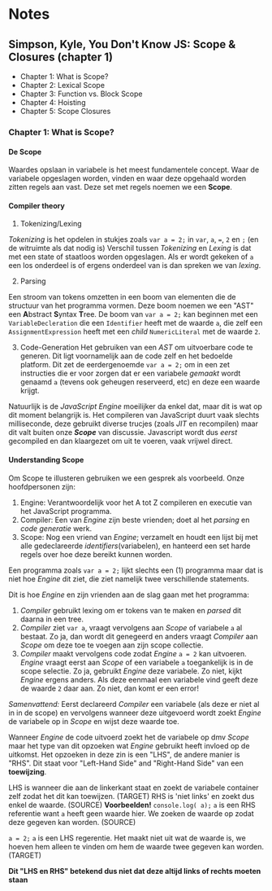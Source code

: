 # Notes

## Simpson, Kyle, You Don't Know JS: Scope & Closures (chapter 1)
* Chapter 1: What is Scope?
* Chapter 2: Lexical Scope
* Chapter 3: Function vs. Block Scope
* Chapter 4: Hoisting
* Chapter 5: Scope Closures

### Chapter 1: What is Scope?
#### De Scope
Waardes opslaan in variabele is het meest fundamentele concept.
Waar de variabele opgeslagen worden, vinden en waar deze opgehaald worden zitten regels aan vast. 
Deze set met regels noemen we een **Scope**.

#### Compiler theory
1. Tokenizing/Lexing

_Tokenizing_ is het opdelen in stukjes zoals ``var a = 2;`` in ``var``, ``a``, ``=``, ``2`` en ``;`` (en de witruimte als dat nodig is)
Verschil tussen _Tokenizing_ en _Lexing_ is dat met een state of staatloos worden opgeslagen.
Als er wordt gekeken of ``a`` een los onderdeel is of ergens onderdeel van is dan spreken we van _lexing_.

2. Parsing

Een stroom van tokens omzetten in een boom van elementen die de structuur van het programma vormen. Deze boom noemen we een "AST" een **A**bstract **S**yntax **T**ree.
De boom van ``var a = 2;`` kan beginnen met een ``VariableDecleration`` die een ``Identifier`` heeft met de waarde ``a``, die zelf een ``AssignmentExpression`` heeft met een _child_ ``NumericLiteral`` met de waarde ``2``.

3. Code-Generation
Het gebruiken van een _AST_ om uitvoerbare code te generen. Dit ligt voornamelijk aan de code zelf en het bedoelde platform.
Dit zet de eerdergenoemde ``var a = 2;`` om in een zet instructies die er voor zorgen dat er een variabele _gemaakt_ wordt genaamd ``a`` (tevens ook geheugen reserveerd, etc) en deze een waarde krijgt.

Natuurlijk is de _JavaScript Engine_ moeilijker da enkel dat, maar dit is wat op dit moment belangrijk is.
Het compileren van JavaScript duurt vaak slechts milliseconde, deze gebruikt diverse trucjes (zoals _JIT_ en recompilen) maar dit valt buiten onze **_Scope_** van discussie. Javascript wordt dus _eerst_ gecompiled en dan klaargezet om uit te voeren, vaak vrijwel direct.

#### Understanding Scope
Om Scope te illusteren gebruiken we een gesprek als voorbeeld.
Onze hoofdpersonen zijn:
1. Engine: Verantwoordelijk voor het A tot Z compileren en executie van het JavaScript programma.
2. Compiler: Een van _Engine_ zijn beste vrienden; doet al het _parsing_ en _code generatie_ werk.
3. Scope: Nog een vriend van _Engine_; verzamelt en houdt een lijst bij met alle gedeclareerde _identifiers_(variabelen), en hanteerd een set harde regels over hoe deze bereikt kunnen worden.

Een programma zoals ``var a = 2;`` lijkt slechts een (1) programma maar dat is niet hoe _Engine_ dit ziet, die ziet namelijk twee verschillende statements.

Dit is hoe _Engine_ en zijn vrienden aan de slag gaan met het programma:
1. _Compiler_ gebruikt lexing om er tokens van te maken en _parsed_ dit daarna in een tree.
2. _Compiler_ ziet ``var a``, vraagt vervolgens aan _Scope_ of variabele ``a`` al bestaat. Zo ja, dan wordt dit genegeerd en anders vraagt _Compiler_ aan _Scope_ om deze toe te voegen aan zijn scope collectie.
3. _Compiler_ maakt vervolgens code zodat _Engine_ ``a = 2`` kan uitvoeren. _Engine_ vraagt eerst aan _Scope_ of een variabele ``a`` toegankelijk is in de scope selectie. Zo ja, gebruikt _Engine_ deze variabele. Zo niet, kijkt _Engine_ ergens anders.
Als deze eenmaal een variabele vind geeft deze de waarde ``2`` daar aan. Zo niet, dan komt er een error!

*Samenvattend:* Eerst declareerd _Compiler_ een variabele (als deze er niet al in in de scope) en vervolgens wanneer deze uitgevoerd wordt zoekt _Engine_ de variabele op in _Scope_ en wijst deze waarde toe.

Wanneer _Engine_ de code uitvoerd zoekt het de variabele op dmv _Scope_ maar het type van dit opzoeken wat _Engine_ gebruikt heeft invloed op de uitkomst.
Het opzoeken in deze zin is een "LHS", de andere manier is "RHS".
Dit staat voor "Left-Hand Side" and "Right-Hand Side" van een **toewijzing**.

LHS is wanneer die aan de linkerkant staat en zoekt de variabele container zelf zodat het dit kan toewijzen. (TARGET)
RHS is 'niet links' en zoekt dus enkel de waarde. (SOURCE)
**Voorbeelden!**
``console.log( a);``
``a`` is een RHS referentie want ``a`` heeft geen waarde hier. We zoeken de waarde op zodat deze gegeven kan worden. (SOURCE)

``a = 2;``
``a`` is een LHS regerentie. Het maakt niet uit wat de waarde is, we hoeven hem alleen te vinden om hem de waarde twee gegeven kan worden. (TARGET)

**Dit "LHS en RHS" betekend dus niet dat deze altijd links of rechts moeten staan**
